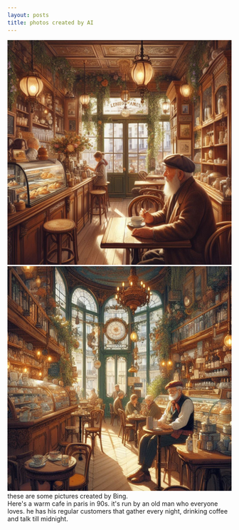```yaml
---
layout: posts
title: photos created by AI
---
```


![pic1](/assets/images/arefe/pic1.jpg)
<br>
![pic2](/assets/images/arefe/pic2.jpg)
these are some pictures created by Bing. <br>
Here's a warm cafe in paris in 90s. it's run by an old man who everyone loves. he has his regular customers that gather every night, drinking coffee and talk till midnight.